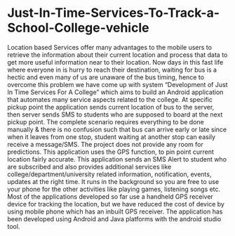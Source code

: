 # Just-In-Time-Services-To-Track-a-School-College-vehicle
Location based Services offer many advantages to the mobile users to retrieve the   information about their current location and process that data to get more useful information   near to their location. Now days in this fast life where everyone in is hurry to reach their   destination, waiting for bus is a hectic and even many of us are unaware of the bus timing,   hence to overcome this problem we have come up with system  “Development of Just In   Time Services For A College” which aims to build an Android application that automates   many service aspects related to the college. At specific pickup point the application sends   current location of bus to the server, then server sends SMS to students who are supposed to   board at the next pickup point. The complete scenario requires everything to be done   manually &amp; there is no confusion such that bus can arrive early or late since when it leaves   from one stop, student waiting at another stop can easily receive a message/SMS. The project   does not provide any room for predictions. This application uses the GPS function, to pin   point current location fairly accurate. This application sends an SMS Alert to student who are   subscribed and also provides additional services like college/department/university related   information, notification, events, updates at the right time. It runs in the background so you   are free to use your phone for the other activities like playing games, listening songs etc.   Most of the applications developed so far use a handheld GPS receiver device for tracking   the location, but we have reduced the cost of device by using mobile phone which has an   inbuilt GPS receiver.  The application has been developed using Android and Java platforms with the   android studio tool.

